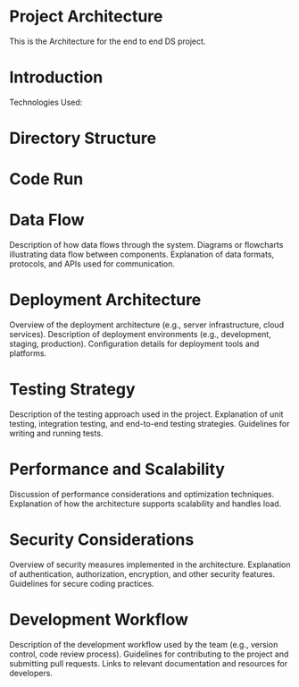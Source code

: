 # Project Architecture

This is the Architecture for the end to end DS project.

# Introduction

Technologies Used: 

# Directory Structure


# Code Run



# Data Flow
Description of how data flows through the system.
Diagrams or flowcharts illustrating data flow between components.
Explanation of data formats, protocols, and APIs used for communication.

# Deployment Architecture
Overview of the deployment architecture (e.g., server infrastructure, cloud services).
Description of deployment environments (e.g., development, staging, production).
Configuration details for deployment tools and platforms.
# Testing Strategy
Description of the testing approach used in the project.
Explanation of unit testing, integration testing, and end-to-end testing strategies.
Guidelines for writing and running tests.
# Performance and Scalability
Discussion of performance considerations and optimization techniques.
Explanation of how the architecture supports scalability and handles load.
# Security Considerations
Overview of security measures implemented in the architecture.
Explanation of authentication, authorization, encryption, and other security features.
Guidelines for secure coding practices.
# Development Workflow
Description of the development workflow used by the team (e.g., version control, code review process).
Guidelines for contributing to the project and submitting pull requests.
Links to relevant documentation and resources for developers.
